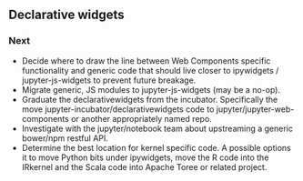 ## Declarative widgets

### Next

* Decide where to draw the line between Web Components specific functionality and generic code that should live closer to ipywidgets / jupyter-js-widgets to prevent future breakage.
* Migrate generic, JS modules to jupyter-js-widgets (may be a no-op).
* Graduate the declarativewidgets from the incubator.  Specifically the move jupyter-incubator/declarativewidgets code to jupyter/jupyter-web-components or another appropriately named repo.
* Investigate with the jupyter/notebook team about upstreaming a generic bower/npm restful API.
* Determine the best location for kernel specific code. A possible options it to move Python bits under ipywidgets, move the R code into the IRkernel and the Scala code into Apache Toree or related project.
